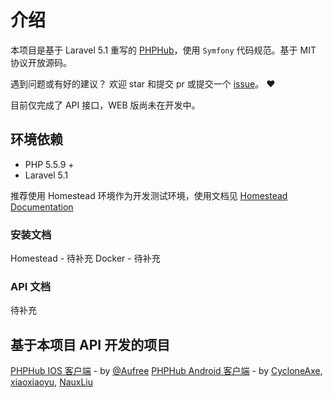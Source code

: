 # 介绍
本项目是基于 Laravel 5.1 重写的 [PHPHub](https://github.com/summerblue/phphub)，使用 `Symfony` 代码规范。基于 MIT 协议开放源码。

遇到问题或有好的建议？ 欢迎 star 和提交 pr 或提交一个 [issue](https://github.com/NauxLiu/phphub-server/issues)。 ❤️ 

目前仅完成了 API 接口，WEB 版尚未在开发中。

## 环境依赖
* PHP 5.5.9 +
* Laravel 5.1

推荐使用 Homestead 环境作为开发测试环境，使用文档见 [Homestead Documentation](http://laravel-china.org/docs/5.0/homestead)

### 安装文档
Homestead - 待补充
Docker - 待补充

### API 文档

待补充

## 基于本项目 API 开发的项目
[PHPHub IOS 客户端](https://github.com/Aufree/phphub-ios) - by [@Aufree](https://github.com/Aufree)
[PHPHub Android 客户端](https://github.com/Aufree/phphub-ios) - by [CycloneAxe](https://github.com/CycloneAxe), [xiaoxiaoyu](https://github.com/xiaoxiaoyu), [NauxLiu](https://github.com/NauxLiu)
